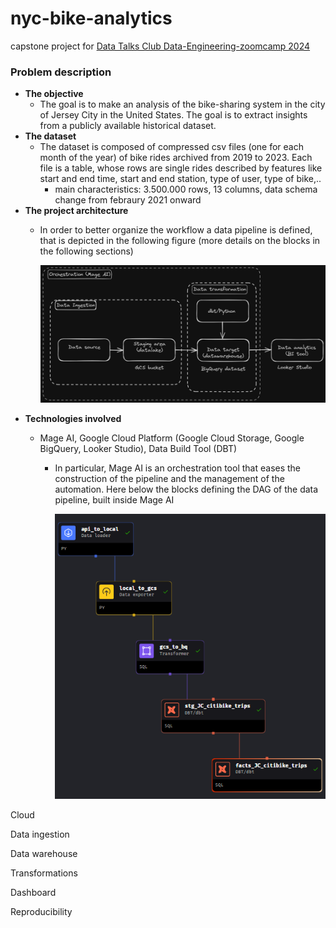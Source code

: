 # nyc-bike-analytics

capstone project for [Data Talks Club Data-Engineering-zoomcamp 2024](https://github.com/DataTalksClub/data-engineering-zoomcamp)

### Problem description

- **The objective**
  - The goal is to make an analysis of the bike-sharing system in the city of Jersey City in the United States. The goal is to extract insights from a publicly available historical dataset.
- **The dataset**
  - The dataset is composed of compressed csv files (one for each month of the year) of bike rides archived from 2019 to 2023. Each file is a table, whose rows are single rides described by features like start and end time, start and end station, type of user, type of bike,..
    - main characteristics: 3.500.000 rows, 13 columns, data schema change from febraury 2021 onward
- **The project architecture**
  - In order to better organize the workflow a data pipeline is defined, that is depicted in the following figure (more details on the blocks in the following sections)

    ![](assets/20240412_221833_my_excalidraw_sketch_fig_1.excalidraw_dark.png)
- **Technologies involved**
  - Mage AI, Google Cloud Platform (Google Cloud Storage, Google BigQuery, Looker Studio), Data Build Tool (DBT)

    - In particular, Mage AI is an orchestration tool that eases the construction of the pipeline and the management of the automation. Here below the blocks defining the DAG of the data pipeline, built inside Mage AI

      ![](assets/20240412_223658_mage_ai_pipeline.png)

Cloud

Data ingestion

Data warehouse

Transformations

Dashboard

Reproducibility
